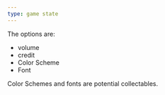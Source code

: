 ```yaml
---
type: game state
---
```


The options are:
- volume
- credit
- Color Scheme
- Font

Color Schemes and fonts are potential collectables.
